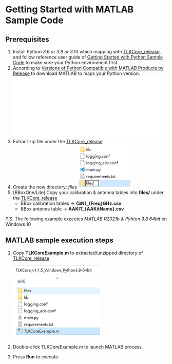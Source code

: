 # Getting Started with MATLAB Sample Code

## Prerequisites

1. Install Python *3.6 or 3.8 or 3.10* which mapping with [TLKCore_release](/release), and follow reference user guide of [Getting Started with Python Sample Code](https://github.com/tmytek/bbox-api/tree/master/example_Linux/Python/README.md) to make sure your Python environment first.
2. According to [Versions of Python Compatible with MATLAB Products by Release](https://www.mathworks.com/support/requirements/python-compatibility.html) to download MATLAB to maps your Python version.
   ![matlab](/images/table_matlab.svg)
3. Extract zip file under the [TLKCore_release](/release)
4. Create the new directory: *files*
   ![files](/images/TLKCore_release_files.png)
5. [BBoxOne/Lite] Copy your calibration & antenna tables into **files/** under the [TLKCore_release](/release)
   * BBox calibration tables -> **{SN}_{Freq}GHz.csv**
   * BBox antenna table -> **AAKIT_{AAKitName}.csv**

P.S. The following example executes *MATLAB R2021b & Pyhton 3.8 64bit* on Windows 10

## MATLAB sample execution steps

1. Copy **TLKCoreExample.m** to extracted/unzipped directory of [TLKCore_release](/release)

   ![MATLAB_dir](../../images/MATLAB_1.png)

2. Double-click TLKCoreExample.m to launch MATLAB process.
3. Press **Run** to execute.
